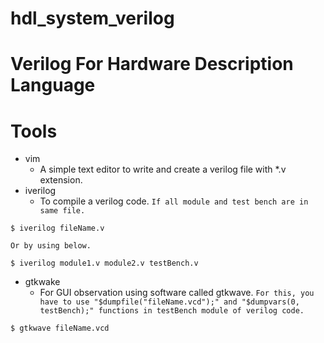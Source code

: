 # hdl_system_verilog

# Verilog For Hardware Description Language

# Tools
* vim
	- A simple text editor to write and create a verilog file with *.v extension.
* iverilog
	- To compile a verilog code. `If all module and test bench are in same file.`
```
$ iverilog fileName.v      
```
`Or by using below.`
```
$ iverilog module1.v module2.v testBench.v
```

* gtkwake
	- For GUI observation using software called gtkwave. `For this, you have to use "$dumpfile("fileName.vcd");" and "$dumpvars(0, testBench);" functions in testBench module of verilog code.`
```
$ gtkwave fileName.vcd
```
